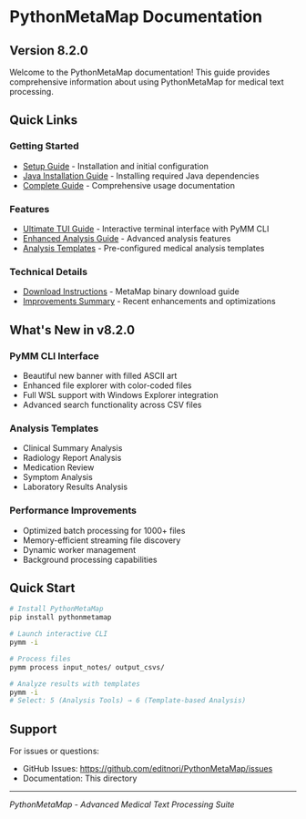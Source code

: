 # PythonMetaMap Documentation

## Version 8.2.0

Welcome to the PythonMetaMap documentation! This guide provides comprehensive information about using PythonMetaMap for medical text processing.

## Quick Links

### Getting Started
- [Setup Guide](SETUP_GUIDE.md) - Installation and initial configuration
- [Java Installation Guide](JAVA_INSTALLATION_GUIDE.md) - Installing required Java dependencies
- [Complete Guide](PYTHONMETAMAP_COMPLETE_GUIDE.md) - Comprehensive usage documentation

### Features
- [Ultimate TUI Guide](ULTIMATE_TUI_COMPLETE.md) - Interactive terminal interface with PyMM CLI
- [Enhanced Analysis Guide](ENHANCED_ANALYSIS_GUIDE.md) - Advanced analysis features
- [Analysis Templates](ANALYSIS_TEMPLATES_GUIDE.md) - Pre-configured medical analysis templates

### Technical Details
- [Download Instructions](DOWNLOAD_INSTRUCTIONS.md) - MetaMap binary download guide
- [Improvements Summary](IMPROVEMENTS_SUMMARY.md) - Recent enhancements and optimizations

## What's New in v8.2.0

### PyMM CLI Interface
- Beautiful new banner with filled ASCII art
- Enhanced file explorer with color-coded files
- Full WSL support with Windows Explorer integration
- Advanced search functionality across CSV files

### Analysis Templates
- Clinical Summary Analysis
- Radiology Report Analysis
- Medication Review
- Symptom Analysis
- Laboratory Results Analysis

### Performance Improvements
- Optimized batch processing for 1000+ files
- Memory-efficient streaming file discovery
- Dynamic worker management
- Background processing capabilities

## Quick Start

```bash
# Install PythonMetaMap
pip install pythonmetamap

# Launch interactive CLI
pymm -i

# Process files
pymm process input_notes/ output_csvs/

# Analyze results with templates
pymm -i
# Select: 5 (Analysis Tools) → 6 (Template-based Analysis)
```

## Support

For issues or questions:
- GitHub Issues: https://github.com/editnori/PythonMetaMap/issues
- Documentation: This directory

---
*PythonMetaMap - Advanced Medical Text Processing Suite*